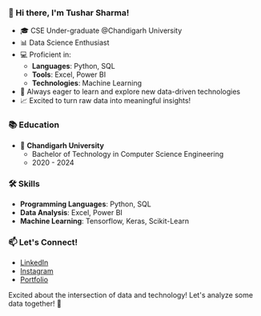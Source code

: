 ### 👋 Hi there, I'm Tushar Sharma!

- 🎓 CSE Under-graduate @Chandigarh University
- 📊 Data Science Enthusiast
- 💻 Proficient in:
  - **Languages**: Python, SQL
  - **Tools**: Excel, Power BI
  - **Technologies**: Machine Learning
- 🌱 Always eager to learn and explore new data-driven technologies
- 📈 Excited to turn raw data into meaningful insights!

### 📚 Education

- 🏫 **Chandigarh University**
  - Bachelor of Technology in Computer Science Engineering
  - 2020 - 2024

### 🛠️ Skills

- **Programming Languages**: Python, SQL
- **Data Analysis**: Excel, Power BI
- **Machine Learning**: Tensorflow, Keras, Scikit-Learn

### 📫 Let's Connect!

- <a href="https://www.linkedin.com/in/sharma-tushar11" target="_blank">LinkedIn</a>
- [Instagram](https://www.instagram.com/tushar_sharma_2311/)
- [Portfolio](https://tusharsharma2311.github.io/TusharPortfolio.github.io)


Excited about the intersection of data and technology! Let's analyze some data together! 🚀


<!--
**tusharsharma2311/tusharsharma2311** is a ✨ _special_ ✨ repository because its `README.md` (this file) appears on your GitHub profile.

Here are some ideas to get you started:

- 🔭 I’m currently working on ...
- 🌱 I’m currently learning ...
- 👯 I’m looking to collaborate on ...
- 🤔 I’m looking for help with ...
- 💬 Ask me about ...
- 📫 How to reach me: ...
- 😄 Pronouns: ...
- ⚡ Fun fact: ...
-->
